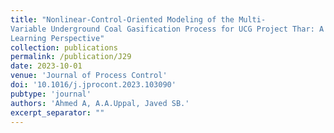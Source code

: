 ```yaml
---
title: "Nonlinear-Control-Oriented Modeling of the Multi-
Variable Underground Coal Gasification Process for UCG Project Thar: A Machine
Learning Perspective"
collection: publications
permalink: /publication/J29
date: 2023-10-01
venue: 'Journal of Process Control'
doi: '10.1016/j.jprocont.2023.103090'
pubtype: 'journal'
authors: 'Ahmed A, A.A.Uppal, Javed SB.'
excerpt_separator: ""
---
```

